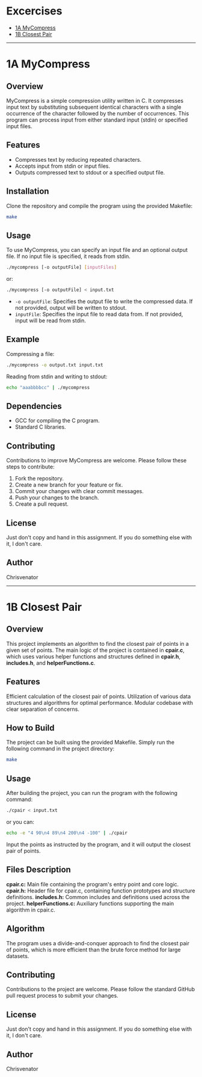 # Excercises

- [1A MyCompress](#1a-mycompress)
- [1B Closest Pair](#1b-closest-pair)

---

# 1A MyCompress

## Overview

MyCompress is a simple compression utility written in C.
It compresses input text by substituting subsequent identical characters
with a single occurrence of the character followed by the number of occurrences.
This program can process input from either standard input (stdin) or specified input files.

## Features

- Compresses text by reducing repeated characters.
- Accepts input from stdin or input files.
- Outputs compressed text to stdout or a specified output file.

## Installation

Clone the repository and compile the program using the provided Makefile:

```bash
make
```

## Usage

To use MyCompress, you can specify an input file and an optional output file. If no input file is specified, it reads
from stdin.

```bash
./mycompress [-o outputFile] [inputFiles]
```

or:

```bash
./mycompress [-o outputFile] < input.txt
```

- `-o outputFile`: Specifies the output file to write the compressed data. If not provided, output will be written to
  stdout.
- `inputFile`: Specifies the input file to read data from. If not provided, input will be read from stdin.

## Example

Compressing a file:

```bash
./mycompress -o output.txt input.txt
```

Reading from stdin and writing to stdout:

```bash
echo "aaabbbbcc" | ./mycompress
```

## Dependencies

- GCC for compiling the C program.
- Standard C libraries.

## Contributing

Contributions to improve MyCompress are welcome. Please follow these steps to contribute:

1. Fork the repository.
2. Create a new branch for your feature or fix.
3. Commit your changes with clear commit messages.
4. Push your changes to the branch.
5. Create a pull request.

## License

Just don't copy and hand in this assignment. If you do something else with it, I don't care.

## Author

Chrisvenator


---

# 1B Closest Pair

## Overview

This project implements an algorithm to find the closest pair of points
in a given set of points. The main logic of the project is contained in **cpair.c**,
which uses various helper functions and structures defined in **cpair.h**, **includes.h**,
and **helperFunctions.c**.

## Features

Efficient calculation of the closest pair of points.
Utilization of various data structures and algorithms for optimal performance.
Modular codebase with clear separation of concerns.

## How to Build

The project can be built using the provided Makefile. Simply run the following command in the project directory:

```bash
make
```

## Usage

After building the project, you can run the program with the following command:

```bash
./cpair < input.txt
```

or you can:

```bash
echo -e "4 90\n4 89\n4 200\n4 -100" | ./cpair
```

Input the points as instructed by the program, and it will output the closest pair of points.

## Files Description

**cpair.c:** Main file containing the program's entry point and core logic.
**cpair.h:** Header file for cpair.c, containing function prototypes and structure definitions.
**includes.h:** Common includes and definitions used across the project.
**helperFunctions.c:** Auxiliary functions supporting the main algorithm in cpair.c.

## Algorithm

The program uses a divide-and-conquer approach to find the closest pair of points, which is more efficient than the
brute force method for large datasets.

## Contributing

Contributions to the project are welcome. Please follow the standard GitHub pull request process to submit your changes.

## License

Just don't copy and hand in this assignment. If you do something else with it, I don't care.

## Author

Chrisvenator